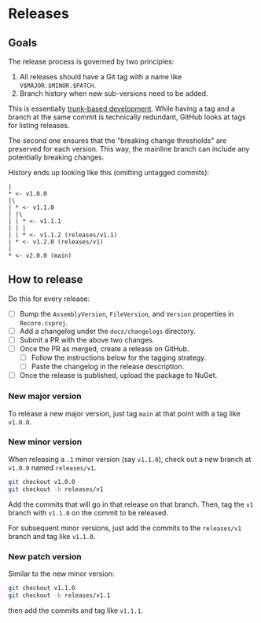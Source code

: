 # Releases

## Goals

The release process is governed by two principles:
1. All releases should have a Git tag with a name like `V$MAJOR.$MINOR.$PATCH`.
1. Branch history when new sub-versions need to be added.

This is essentially [trunk-based development](https://trunkbaseddevelopment.com).
While having a tag and a branch at the same commit is technically redundant,
GitHub looks at tags for listing releases.

The second one ensures that the "breaking change thresholds" are preserved for each version.
This way, the mainline branch can include any potentially breaking changes.

History ends up looking like this (omitting untagged commits):

```
|
* <- v1.0.0
|\
| * <- v1.1.0
| |\
| | * <- v1.1.1
| | |
| | * <- v1.1.2 (releases/v1.1)
| * <- v1.2.0 (releases/v1)
|
* <- v2.0.0 (main)
```

## How to release

Do this for every release:
- [ ] Bump the `AssemblyVersion`, `FileVersion`, and `Version` properties in `Recore.csproj`.
- [ ] Add a changelog under the `docs/changelogs` directory.
- [ ] Submit a PR with the above two changes.
- [ ] Once the PR as merged, create a release on GitHub.
    - [ ] Follow the instructions below for the tagging strategy.
    - [ ] Paste the changelog in the release description.
- [ ] Once the release is published, upload the package to NuGet.

### New major version

To release a new major version, just tag `main` at that point with a tag like `v1.0.0`.

### New minor version

When releasing a `.1` minor version (say `v1.1.0`), check out a new branch at `v1.0.0` named `releases/v1`.

```bash
git checkout v1.0.0
git checkout -b releases/v1
```

Add the commits that will go in that release on that branch.
Then, tag the `v1` branch with `v1.1.0` on the commit to be released.

For subsequent minor versions, just add the commits to the `releases/v1` branch and tag like `v1.1.0`.

### New patch version

Similar to the new minor version:

```bash
git checkout v1.1.0
git checkout -b releases/v1.1
```

then add the commits and tag like `v1.1.1`.